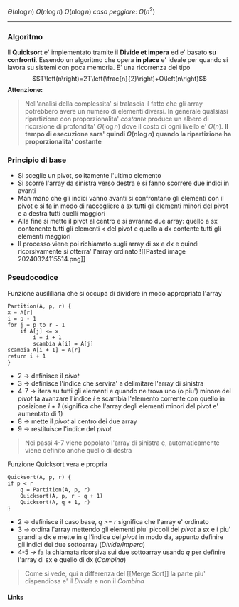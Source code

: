 $\Theta\left(n\log n\right)$
$O\left(n\log n\right)$ 
$\Omega\left(n\log n\right)$ 
*caso peggiore*: $O\left(n^2\right)$

--- 
### Algoritmo
Il **Quicksort** e' implementato tramite il **Divide et impera** ed e' basato **su confronti**.
Essendo un algoritmo che opera **in place** e' ideale per quando si lavora su sistemi con poca memoria.
E' una ricorrenza del tipo $$T\left(n\right)=2T\left(\frac{n}{2}\right)+O\left(n\right)$$**Attenzione:**
>Nell'analisi della complessita' si tralascia il fatto che gli array potrebbero avere un numero di elementi diversi. In generale qualsiasi ripartizione con proporzionalita' *costante* produce un albero di ricorsione di profondita' $\Theta\left(\log n\right)$ dove il costo di ogni livello e' $O\left(n\right)$. **Il tempo di esecuzione sara' quindi $O\left(n\log n\right)$ quando la ripartizione ha proporzionalita' costante**
### Principio di base
- Si sceglie un pivot, solitamente l'ultimo elemento
- Si scorre l'array da sinistra verso destra e si fanno scorrere due indici in avanti
- Man mano che gli indici vanno avanti si confrontano gli elementi con il pivot e si fa in modo di raccogliere a sx tutti gli elementi minori del pivot e a destra tutti quelli maggiori
- Alla fine si mette il pivot al centro e si avranno due array: quello a sx contenente tutti gli elementi < del pivot e quello a dx contente tutti gli elementi maggiori
- Il processo viene poi richiamato sugli array di sx e dx e quindi ricorsivamente si otterra' l'array ordinato
![[Pasted image 20240324115514.png]]

### Pseudocodice
Funzione ausililiaria che si occupa di dividere in modo appropriato l'array
```
Partition(A, p, r) {
x = A[r]
i = p - 1
for j = p to r - 1
	if A[j] <= x
		i = i + 1
		scambia A[i] = A[j]
scambia A[i + 1] = A[r]
return i + 1
}
```
- 2 -> definisce il *pivot*
- 3 -> definisce l'indice che servira' a delimitare l'array di sinistra
- 4-7 -> itera su tutti gli elementi e quando ne trova uno (o piu') minore del *pivot* fa avanzare l'indice *i* e scambia l'elemento corrente con quello in posizione *i + 1* (significa che l'array degli elementi minori del pivot e' aumentato di 1)
- 8 -> mette il *pivot* al centro dei due array
- 9 -> restituisce l'indice del *pivot*

>Nei passi 4-7 viene popolato l'array di sinistra e, automaticamente viene definito anche quello di destra

Funzione Quicksort vera e propria
```
Quicksort(A, p, r) {
if p < r
	q = Partition(A, p, r)
	Quicksort(A, p, r - q + 1)
	Quicksort(A, q + 1, r)
}
```
- 2 -> definisce il caso base, *q >= r* significa che l'array e' ordinato
- 3 -> ordina l'array mettendo gli elementi piu' piccoli del *pivot* a sx e i piu' grandi a dx e mette in *q* l'indice del *pivot* in modo da, appunto definire gli indici dei due sottoarray (*Divide/Impera*)
- 4-5 -> fa la chiamata ricorsiva sui due sottoarray usando *q* per definire l'array di sx e quello di dx (*Combina*)

>Come si vede, qui a differenza del [[Merge Sort]] la parte piu' dispendiosa e' il *Divide* e non il *Combina*


#### Links
